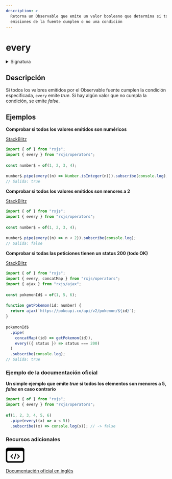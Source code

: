 ```yaml
---
description: >-
  Retorna un Observable que emite un valor booleano que determina si todas las
  emisiones de la fuente cumplen o no una condición
---
```


# every

<details>

<summary>Signatura</summary>

#### Firma

`every<T>(predicate: (value: T, index: number, source: Observable<T>) => boolean, thisArg?: any): OperatorFunction<T, boolean>`

#### Parámetros

#### Retorna

`OperatorFunction<T, boolean>`: Un Observable de un solo valor booleano que determina si todos los elementos del Observable fuente cumplen la condición especificada.

</details>

## Descripción

Si todos los valores emitidos por el Observable fuente cumplen la condición especificada, `every` emite _true_. Si hay algún valor que no cumpla la condición, se emite _false_.

## Ejemplos

**Comprobar si todos los valores emitidos son numéricos**

[StackBlitz](https://stackblitz.com/edit/rxjs-every-1?file=index.ts)

```javascript
import { of } from "rxjs";
import { every } from "rxjs/operators";

const number$ = of(1, 2, 3, 4);

number$.pipe(every((n) => Number.isInteger(n))).subscribe(console.log);
// Salida: true
```

**Comprobar si todos los valores emitidos son menores a 2**

[StackBlitz](https://stackblitz.com/edit/rxjs-every-2?file=index.ts)

```javascript
import { of } from "rxjs";
import { every } from "rxjs/operators";

const number$ = of(1, 2, 3, 4);

number$.pipe(every((n) => n < 2)).subscribe(console.log);
// Salida: false
```

**Comprobar si todas las peticiones tienen un status 200 (todo OK)**

[StackBlitz](https://stackblitz.com/edit/rxjs-every-3?file=index.ts)

```javascript
import { of } from "rxjs";
import { every, concatMap } from "rxjs/operators";
import { ajax } from "rxjs/ajax";

const pokemonId$ = of(1, 5, 6);

function getPokemon(id: number) {
  return ajax(`https://pokeapi.co/api/v2/pokemon/${id}`);
}

pokemonId$
  .pipe(
    concatMap((id) => getPokemon(id)),
    every(({ status }) => status === 200)
  )
  .subscribe(console.log);
// Salida: true
```

### Ejemplo de la documentación oficial

**Un simple ejemplo que emite **_**true**_** si todos los elementos son menores a 5, **_**false**_** en caso contrario**

```javascript
import { of } from "rxjs";
import { every } from "rxjs/operators";

of(1, 2, 3, 4, 5, 6)
  .pipe(every((x) => x < 5))
  .subscribe((x) => console.log(x)); // -> false
```

### Recursos adicionales

[![Source code](assets/icons/source-code.png)](https://github.com/ReactiveX/rxjs/blob/master/src/internal/operators/every.ts)

[Documentación oficial en inglés](https://rxjs.dev/api/operators/every)
